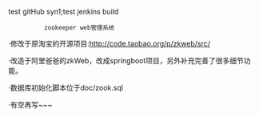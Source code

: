 test gitHub syn1;test jenkins build

              zookeeper web管理系统
              
·修改于原淘宝的开源项目:http://code.taobao.org/p/zkweb/src/

·改造于阿里爸爸的zkWeb，改成springboot项目，另外补充完善了很多细节功能。

·数据库初始化脚本位于doc/zook.sql

·有空再写~~~